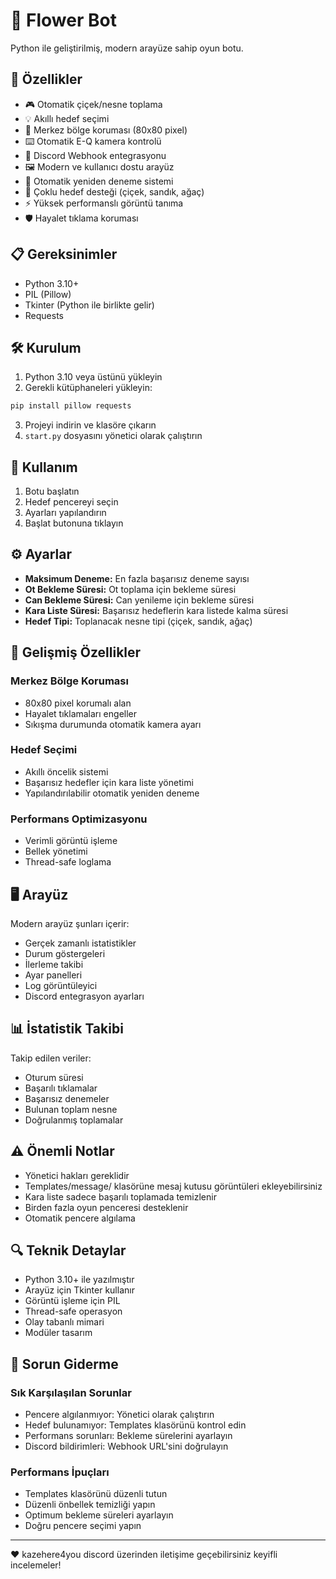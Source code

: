# 🌸 Flower Bot

Python ile geliştirilmiş, modern arayüze sahip oyun botu.

## 🚀 Özellikler

- 🎮 Otomatik çiçek/nesne toplama
- 💡 Akıllı hedef seçimi
- 🎯 Merkez bölge koruması (80x80 pixel)
- ⌨️ Otomatik E-Q kamera kontrolü
- 📩 Discord Webhook entegrasyonu
- 🖼️ Modern ve kullanıcı dostu arayüz
- 🔄 Otomatik yeniden deneme sistemi
- 🎯 Çoklu hedef desteği (çiçek, sandık, ağaç)
- ⚡ Yüksek performanslı görüntü tanıma
- 🛡️ Hayalet tıklama koruması

## 📋 Gereksinimler

- Python 3.10+
- PIL (Pillow)
- Tkinter (Python ile birlikte gelir)
- Requests

## 🛠️ Kurulum

1. Python 3.10 veya üstünü yükleyin
2. Gerekli kütüphaneleri yükleyin:
```bash
pip install pillow requests
```
3. Projeyi indirin ve klasöre çıkarın
4. `start.py` dosyasını yönetici olarak çalıştırın

## 📝 Kullanım

1. Botu başlatın
2. Hedef pencereyi seçin
3. Ayarları yapılandırın
4. Başlat butonuna tıklayın

## ⚙️ Ayarlar

- **Maksimum Deneme:** En fazla başarısız deneme sayısı
- **Ot Bekleme Süresi:** Ot toplama için bekleme süresi
- **Can Bekleme Süresi:** Can yenileme için bekleme süresi
- **Kara Liste Süresi:** Başarısız hedeflerin kara listede kalma süresi
- **Hedef Tipi:** Toplanacak nesne tipi (çiçek, sandık, ağaç)

## 🔧 Gelişmiş Özellikler

### Merkez Bölge Koruması
- 80x80 pixel korumalı alan
- Hayalet tıklamaları engeller
- Sıkışma durumunda otomatik kamera ayarı

### Hedef Seçimi
- Akıllı öncelik sistemi
- Başarısız hedefler için kara liste yönetimi
- Yapılandırılabilir otomatik yeniden deneme

### Performans Optimizasyonu
- Verimli görüntü işleme
- Bellek yönetimi
- Thread-safe loglama

## 🖥️ Arayüz

Modern arayüz şunları içerir:
- Gerçek zamanlı istatistikler
- Durum göstergeleri
- İlerleme takibi
- Ayar panelleri
- Log görüntüleyici
- Discord entegrasyon ayarları

## 📊 İstatistik Takibi

Takip edilen veriler:
- Oturum süresi
- Başarılı tıklamalar
- Başarısız denemeler
- Bulunan toplam nesne
- Doğrulanmış toplamalar

## ⚠️ Önemli Notlar

- Yönetici hakları gereklidir
- Templates/message/ klasörüne mesaj kutusu görüntüleri ekleyebilirsiniz
- Kara liste sadece başarılı toplamada temizlenir
- Birden fazla oyun penceresi desteklenir
- Otomatik pencere algılama

## 🔍 Teknik Detaylar

- Python 3.10+ ile yazılmıştır
- Arayüz için Tkinter kullanır
- Görüntü işleme için PIL
- Thread-safe operasyon
- Olay tabanlı mimari
- Modüler tasarım

## 🔧 Sorun Giderme

### Sık Karşılaşılan Sorunlar
- Pencere algılanmıyor: Yönetici olarak çalıştırın
- Hedef bulunamıyor: Templates klasörünü kontrol edin
- Performans sorunları: Bekleme sürelerini ayarlayın
- Discord bildirimleri: Webhook URL'sini doğrulayın

### Performans İpuçları
- Templates klasörünü düzenli tutun
- Düzenli önbellek temizliği yapın
- Optimum bekleme süreleri ayarlayın
- Doğru pencere seçimi yapın

---

❤️ kazehere4you discord üzerinden iletişime geçebilirsiniz keyifli incelemeler!
